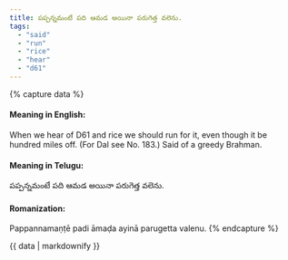 ```yaml
---
title: పప్పన్నమంటే పది ఆమడ అయినా పరుగెత్త వలెను.
tags:
  - "said"
  - "run"
  - "rice"
  - "hear"
  - "d61"
---
```


{% capture data %}
#### Meaning in English:
When we hear of D61 and rice we should run for it, even though it be hundred miles off.
(For Dal see No. 183.)
Said of a greedy Brahman.

#### Meaning in Telugu:
పప్పన్నమంటే పది ఆమడ అయినా పరుగెత్త వలెను.

#### Romanization:
Pappannamaṇṭē padi āmaḍa ayinā parugetta valenu.
{% endcapture %}

{{ data | markdownify }}

